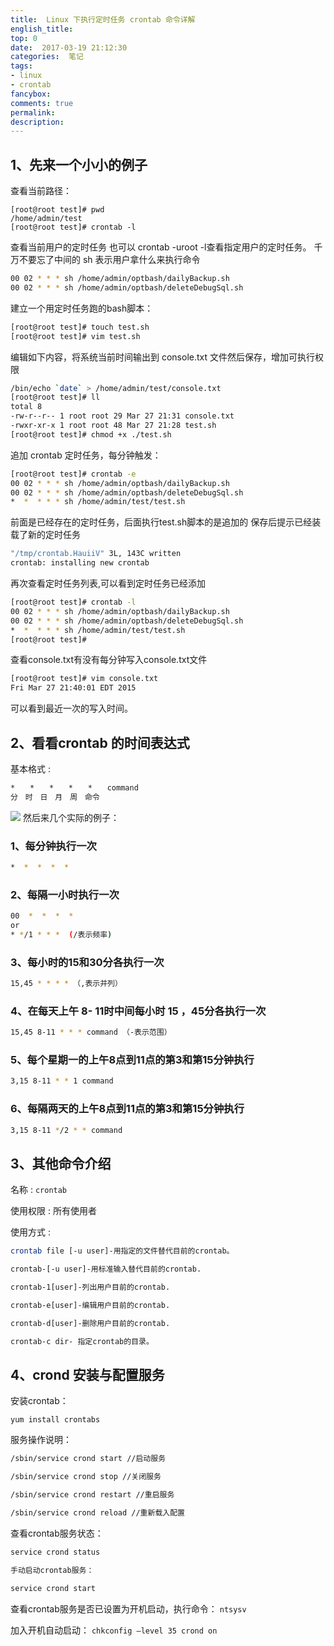 ```yaml
---
title:  Linux 下执行定时任务 crontab 命令详解
english_title:
top: 0
date:  2017-03-19 21:12:30
categories:  笔记
tags:
- linux
- crontab
fancybox:
comments: true
permalink:
description: 
---
```

## 1、先来一个小小的例子
查看当前路径：
```
[root@root test]# pwd
/home/admin/test 
[root@root test]# crontab -l
```

<!--more-->

查看当前用户的定时任务 也可以 crontab -uroot -l查看指定用户的定时任务。
千万不要忘了中间的 sh 表示用户拿什么来执行命令

```bash
00 02 * * * sh /home/admin/optbash/dailyBackup.sh
00 02 * * * sh /home/admin/optbash/deleteDebugSql.sh
```
建立一个用定时任务跑的bash脚本：

```bash
[root@root test]# touch test.sh
[root@root test]# vim test.sh
```
编辑如下内容，将系统当前时间输出到 console.txt 文件然后保存，增加可执行权限

```bash
/bin/echo `date` > /home/admin/test/console.txt
[root@root test]# ll
total 8
-rw-r--r-- 1 root root 29 Mar 27 21:31 console.txt
-rwxr-xr-x 1 root root 48 Mar 27 21:28 test.sh
[root@root test]# chmod +x ./test.sh
```

追加 crontab 定时任务，每分钟触发：

```bash
[root@root test]# crontab -e
00 02 * * * sh /home/admin/optbash/dailyBackup.sh
00 02 * * * sh /home/admin/optbash/deleteDebugSql.sh
*  *  * * * sh /home/admin/test/test.sh
```

前面是已经存在的定时任务，后面执行test.sh脚本的是追加的 保存后提示已经装载了新的定时任务

```bash
"/tmp/crontab.HauiiV" 3L, 143C written
crontab: installing new crontab
```
再次查看定时任务列表,可以看到定时任务已经添加

```bash
[root@root test]# crontab -l
00 02 * * * sh /home/admin/optbash/dailyBackup.sh
00 02 * * * sh /home/admin/optbash/deleteDebugSql.sh
*  *  * * * sh /home/admin/test/test.sh
[root@root test]# 
```

查看console.txt有没有每分钟写入console.txt文件

```bash
[root@root test]# vim console.txt
Fri Mar 27 21:40:01 EDT 2015 
```

可以看到最近一次的写入时间。

## 2、看看crontab 的时间表达式
基本格式 :
```bash
*　　*　　*　　*　　*　　command
分　时　日　月　周　命令
```
![](http://images.cnitblog.com/blog/34483/201301/08090352-4e0aa3fe4f404b3491df384758229be1.png)
然后来几个实际的例子：

### 1、每分钟执行一次
```bash
*  *  *  *  * 
```

### 2、每隔一小时执行一次 
```bash
00  *  *  *  * 
or
* */1 * * *  (/表示频率)
```

### 3、每小时的15和30分各执行一次 
```bash
15,45 * * * * （,表示并列）
```

### 4、在每天上午 8- 11时中间每小时 15 ，45分各执行一次
```bash
15,45 8-11 * * * command （-表示范围）
```

### 5、每个星期一的上午8点到11点的第3和第15分钟执行
```bash
3,15 8-11 * * 1 command
```

### 6、每隔两天的上午8点到11点的第3和第15分钟执行
```bash
3,15 8-11 */2 * * command
```

## 3、其他命令介绍
名称 : `crontab`

使用权限 : 所有使用者

使用方式 :
```bash
crontab file [-u user]-用指定的文件替代目前的crontab。

crontab-[-u user]-用标准输入替代目前的crontab.

crontab-1[user]-列出用户目前的crontab.

crontab-e[user]-编辑用户目前的crontab.

crontab-d[user]-删除用户目前的crontab.

crontab-c dir- 指定crontab的目录。 
```

## 4、crond 安装与配置服务
安装crontab：

`yum install crontabs`

服务操作说明：

```bash
/sbin/service crond start //启动服务

/sbin/service crond stop //关闭服务

/sbin/service crond restart //重启服务

/sbin/service crond reload //重新载入配置
```

查看crontab服务状态：

```bash
service crond status

手动启动crontab服务：

service crond start
```

查看crontab服务是否已设置为开机启动，执行命令：
`ntsysv`

加入开机自动启动：
`chkconfig –level 35 crond on`
